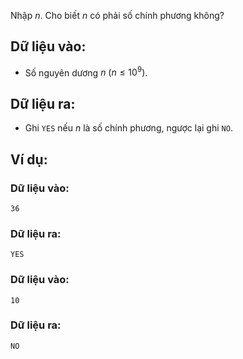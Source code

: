 Nhập $n$. Cho biết $n$ có phải số chính phương không?

## Dữ liệu vào:
- Số nguyên dương $n\ (n≤ 10^9)$.

## Dữ liệu ra:
- Ghi `YES` nếu $n$ là số chính phương, ngược lại ghi `NO`.

## Ví dụ:
### Dữ liệu vào:
```
36
```

### Dữ liệu ra:
```
YES
```

### Dữ liệu vào:
```
10
```

### Dữ liệu ra:
```
NO
```